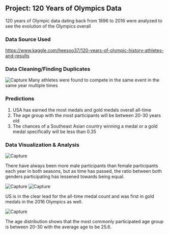 ## Project: 120 Years of Olympics Data

120 years of Olympic data dating back from 1896 to 2016 were analyzed to see the evolution of the Olympics overall

### Data Source Used

https://www.kaggle.com/heesoo37/120-years-of-olympic-history-athletes-and-results

### Data Cleaning/Finding Duplicates
![Capture](https://user-images.githubusercontent.com/81699947/137009393-10dfe973-8861-44d4-a080-63deca2f5090.PNG)
Many athletes were found to compete in the same event in the same year multiple times

### Predictions
1) USA has earned the most medals and gold medals overall all-time
2) The age group with the most participants will be between 20-30 years old
3) The chances of a Southeast Asian country winning a medal or a gold medal specifically will be less than 0.35

### Data Visualization & Analysis

![Capture](https://user-images.githubusercontent.com/81699947/136987017-4312a050-0e5d-4db9-abc0-13bda7b37c3f.PNG)

There have always been more male participants than female participants each year in both seasons, but as time has passed, the ratio between both genders participating has lessened towards being equal.


![Capture](https://user-images.githubusercontent.com/81699947/137007874-384866d2-c0fd-488f-83ca-3c81fc1931d7.PNG)
![Capture](https://user-images.githubusercontent.com/81699947/137008114-58cc12fd-4da7-4739-b382-3dde8a1e71b2.PNG)

US is in the clear lead for the all-time medal count and was first in gold medals in the 2016 Olympics as well.



![Capture](https://user-images.githubusercontent.com/81699947/137003499-2cdfff09-e283-4c15-bd8b-369e7f33475a.PNG)

The age distribution shows that the most commonly participated age group is between 20-30 with the average age to be 25.6.
